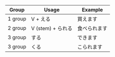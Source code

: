 |Group|Usage|Example|
|-|-|-|
|1 group|V + える|買えます|
|2 group|V (stem) + られる|食べられます|
|3 group|する|できます|
|3 group|くる|こられます|